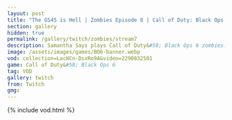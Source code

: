 ```yaml
---
layout: post
title: "The GS45 is Hell | Zombies Episode 8 | Call of Duty: Black Ops 6"
section: gallery
hidden: true
permalink: /gallery/twitch/zombies/stream7
description: Samantha Says plays Call of Duty&#58; Black Ops 6 zombies. Episode 8.
image: /assets/images/games/BO6-banner.webp
vod: collection=LacHCn-DsxRo9A&video=2290832501
game: Call of Duty&#58; Black Ops 6
tag: VOD
gallery: twitch
from: Twitch
gmg:
---
```

{% include vod.html %}